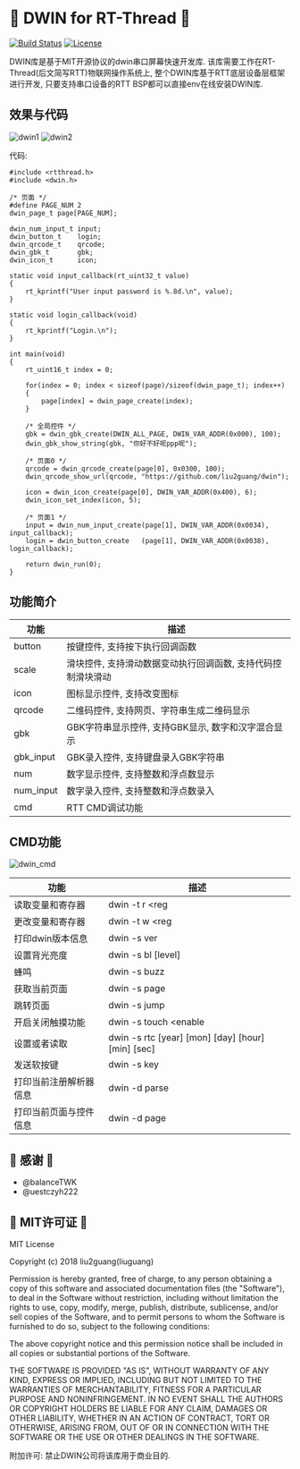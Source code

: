  :tada: DWIN for RT-Thread :tada: 
================

[![Build Status](https://travis-ci.org/liu2guang/dwin.svg?branch=v2.x.x)](https://travis-ci.org/liu2guang/dwin)
[![License](https://img.shields.io/apm/l/vim-mode.svg)](https://github.com/liu2guang/dwin/blob/master/LICENSE)

DWIN库是基于MIT开源协议的dwin串口屏幕快速开发库. 该库需要工作在RT-Thread(后文简写RTT)物联网操作系统上, 整个DWIN库基于RTT底层设备层框架进行开发, 只要支持串口设备的RTT BSP都可以直接env在线安装DWIN库. 

效果与代码
-------------------

![dwin1](https://i.imgur.com/sxzFraT.jpg)
![dwin2](https://i.imgur.com/CyAndSV.jpg)

代码: 
~~~
#include <rtthread.h> 
#include <dwin.h>

/* 页面 */ 
#define PAGE_NUM 2
dwin_page_t page[PAGE_NUM]; 

dwin_num_input_t input; 
dwin_button_t    login; 
dwin_qrcode_t    qrcode; 
dwin_gbk_t       gbk; 
dwin_icon_t      icon; 

static void input_callback(rt_uint32_t value)
{
    rt_kprintf("User input password is %.8d.\n", value); 
}

static void login_callback(void)
{
    rt_kprintf("Login.\n");
}

int main(void)
{
    rt_uint16_t index = 0; 
    
    for(index = 0; index < sizeof(page)/sizeof(dwin_page_t); index++)
    {
        page[index] = dwin_page_create(index); 
    }
    
    /* 全局控件 */ 
    gbk = dwin_gbk_create(DWIN_ALL_PAGE, DWIN_VAR_ADDR(0x000), 100); 
    dwin_gbk_show_string(gbk, "你好不好呢ppp呢"); 
    
    /* 页面0 */ 
    qrcode = dwin_qrcode_create(page[0], 0x0300, 100); 
    dwin_qrcode_show_url(qrcode, "https://github.com/liu2guang/dwin"); 
    
    icon = dwin_icon_create(page[0], DWIN_VAR_ADDR(0x400), 6); 
    dwin_icon_set_index(icon, 5); 
    
    /* 页面1 */ 
    input = dwin_num_input_create(page[1], DWIN_VAR_ADDR(0x0034), input_callback); 
    login = dwin_button_create   (page[1], DWIN_VAR_ADDR(0x0038), login_callback); 
    
    return dwin_run(0); 
}
~~~

功能简介
-------------------

 功能 | 描述  
 ---- | ----
 button | 按键控件, 支持按下执行回调函数
 scale | 滑块控件, 支持滑动数据变动执行回调函数, 支持代码控制滑块滑动
 icon | 图标显示控件, 支持改变图标 
 qrcode | 二维码控件, 支持网页、字符串生成二维码显示
 gbk | GBK字符串显示控件, 支持GBK显示, 数字和汉字混合显示
 gbk_input | GBK录入控件, 支持键盘录入GBK字符串
 num | 数字显示控件, 支持整数和浮点数显示
 num_input| 数字录入控件, 支持整数和浮点数录入
 cmd | RTT CMD调试功能

CMD功能
-------------------

![dwin_cmd](https://i.imgur.com/FBmmMf1.png)

 功能 | 描述  
 ---- | ----
 读取变量和寄存器 | dwin -t r <reg|var> <addr> <len> 
 更改变量和寄存器 | dwin -t w <reg|var> <addr> <len> <data...> 
 打印dwin版本信息 | dwin -s ver 
 设置背光亮度 | dwin -s bl [level] 
 蜂鸣 | dwin -s buzz <tick> 
 获取当前页面 | dwin -s page 
 跳转页面 | dwin -s jump <page> 
 开启关闭触摸功能 | dwin -s touch <enable|disable> 
 设置或者读取 | dwin -s rtc [year] [mon] [day] [hour] [min] [sec] 
 发送软按键 | dwin -s key <code> 
 打印当前注册解析器信息 | dwin -d parse 
 打印当前页面与控件信息 | dwin -d page 

:tada: 感谢 :tada: 
-------------------

- @balanceTWK
- @uestczyh222

:tada: MIT许可证 :tada: 
-------------------

MIT License

Copyright (c) 2018 liu2guang(liuguang)

Permission is hereby granted, free of charge, to any person obtaining a copy
of this software and associated documentation files (the "Software"), to deal
in the Software without restriction, including without limitation the rights
to use, copy, modify, merge, publish, distribute, sublicense, and/or sell
copies of the Software, and to permit persons to whom the Software is
furnished to do so, subject to the following conditions:

The above copyright notice and this permission notice shall be included in all
copies or substantial portions of the Software.

THE SOFTWARE IS PROVIDED "AS IS", WITHOUT WARRANTY OF ANY KIND, EXPRESS OR
IMPLIED, INCLUDING BUT NOT LIMITED TO THE WARRANTIES OF MERCHANTABILITY,
FITNESS FOR A PARTICULAR PURPOSE AND NONINFRINGEMENT. IN NO EVENT SHALL THE
AUTHORS OR COPYRIGHT HOLDERS BE LIABLE FOR ANY CLAIM, DAMAGES OR OTHER
LIABILITY, WHETHER IN AN ACTION OF CONTRACT, TORT OR OTHERWISE, ARISING FROM,
OUT OF OR IN CONNECTION WITH THE SOFTWARE OR THE USE OR OTHER DEALINGS IN THE
SOFTWARE.

附加许可: 禁止DWIN公司将该库用于商业目的. 	
